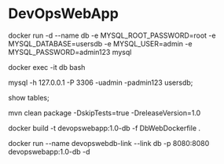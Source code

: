 # DevOpsWebApp


docker run -d --name db -e MYSQL_ROOT_PASSWORD=root -e MYSQL_DATABASE=usersdb -e MYSQL_USER=admin -e MYSQL_PASSWORD=admin123 mysql

docker exec -it db bash

mysql -h 127.0.0.1 -P 3306 -uadmin -padmin123 usersdb;

show tables;

mvn clean package -DskipTests=true -DreleaseVersion=1.0

docker build -t devopswebapp:1.0-db -f DbWebDockerfile .

docker run --name devopswebdb-link --link db -p 8080:8080 devopswebapp:1.0-db -d
